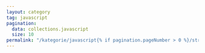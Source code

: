 ```yaml
---
layout: category
tag: javascript
pagination:
  data: collections.javascript
  size: 10
permalink: "/kategorie/javascript{% if pagination.pageNumber > 0 %}/strona-{{ pagination.pageNumber | plus: 1}}{% endif %}/index.html"
---
```


